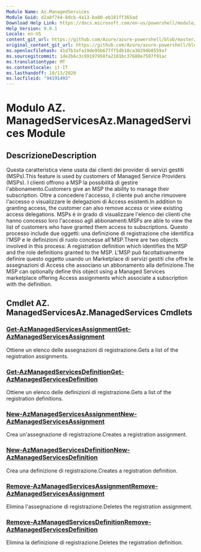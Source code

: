 ```yaml
---
Module Name: Az.ManagedServices
Module Guid: d2a8f744-8dcb-4a13-ba80-eb181ff365ad
Download Help Link: https://docs.microsoft.com/en-us/powershell/module/az.managedservices
Help Version: 0.0.1
Locale: en-US
content_git_url: https://github.com/Azure/azure-powershell/blob/master/src/ManagedServices/ManagedServices/help/Az.ManagedServices.md
original_content_git_url: https://github.com/Azure/azure-powershell/blob/master/src/ManagedServices/ManagedServices/help/Az.ManagedServices.md
ms.openlocfilehash: 41d7b3afa19de95b677ff5db18ca38294b8559af
ms.sourcegitcommit: 1de2b6c3c99197958fa2101bc37680e7507f91ac
ms.translationtype: MT
ms.contentlocale: it-IT
ms.lasthandoff: 10/13/2020
ms.locfileid: "94191493"
---
```

# <span data-ttu-id="5f62e-101">Modulo AZ. ManagedServices</span><span class="sxs-lookup"><span data-stu-id="5f62e-101">Az.ManagedServices Module</span></span>
## <span data-ttu-id="5f62e-102">Descrizione</span><span class="sxs-lookup"><span data-stu-id="5f62e-102">Description</span></span>
<span data-ttu-id="5f62e-103">Questa caratteristica viene usata dai clienti dei provider di servizi gestiti (MSPs).</span><span class="sxs-lookup"><span data-stu-id="5f62e-103">This feature is used by customers of Managed Service Providers (MSPs).</span></span> <span data-ttu-id="5f62e-104">I clienti offrono a MSP la possibilità di gestire l'abbonamento.</span><span class="sxs-lookup"><span data-stu-id="5f62e-104">Customers give an MSP the ability to manage their subscription.</span></span> <span data-ttu-id="5f62e-105">Oltre a concedere l'accesso, il cliente può anche rimuovere l'accesso o visualizzare le delegazioni di Access esistenti.</span><span class="sxs-lookup"><span data-stu-id="5f62e-105">In addition to granting access, the customer can also remove access or view existing access delegations.</span></span> <span data-ttu-id="5f62e-106">MSPs è in grado di visualizzare l'elenco dei clienti che hanno concesso loro l'accesso agli abbonamenti.</span><span class="sxs-lookup"><span data-stu-id="5f62e-106">MSPs are able to view the list of customers who have granted them access to subscriptions.</span></span> <span data-ttu-id="5f62e-107">Questo processo include due oggetti: una definizione di registrazione che identifica l'MSP e le definizioni di ruolo concesse all'MSP.</span><span class="sxs-lookup"><span data-stu-id="5f62e-107">There are two objects involved in this process: A registration definition which identifies the MSP and the role definitions granted to the MSP.</span></span> <span data-ttu-id="5f62e-108">L'MSP può facoltativamente definire questo oggetto usando un Marketplace di servizi gestiti che offre le assegnazioni di Access che associano un abbonamento alla definizione.</span><span class="sxs-lookup"><span data-stu-id="5f62e-108">The MSP can optionally define this object using a Managed Services marketplace offering Access assignments which associate a subscription with the definition.</span></span>

## <span data-ttu-id="5f62e-109">Cmdlet AZ. ManagedServices</span><span class="sxs-lookup"><span data-stu-id="5f62e-109">Az.ManagedServices Cmdlets</span></span>
### [<span data-ttu-id="5f62e-110">Get-AzManagedServicesAssignment</span><span class="sxs-lookup"><span data-stu-id="5f62e-110">Get-AzManagedServicesAssignment</span></span>](Get-AzManagedServicesAssignment.md)
<span data-ttu-id="5f62e-111">Ottiene un elenco delle assegnazioni di registrazione.</span><span class="sxs-lookup"><span data-stu-id="5f62e-111">Gets a list of the registration assignments.</span></span>

### [<span data-ttu-id="5f62e-112">Get-AzManagedServicesDefinition</span><span class="sxs-lookup"><span data-stu-id="5f62e-112">Get-AzManagedServicesDefinition</span></span>](Get-AzManagedServicesDefinition.md)
<span data-ttu-id="5f62e-113">Ottiene un elenco delle definizioni di registrazione.</span><span class="sxs-lookup"><span data-stu-id="5f62e-113">Gets a list of the registration definitions.</span></span>

### [<span data-ttu-id="5f62e-114">New-AzManagedServicesAssignment</span><span class="sxs-lookup"><span data-stu-id="5f62e-114">New-AzManagedServicesAssignment</span></span>](New-AzManagedServicesAssignment.md)
<span data-ttu-id="5f62e-115">Crea un'assegnazione di registrazione.</span><span class="sxs-lookup"><span data-stu-id="5f62e-115">Creates a registration assignment.</span></span>

### [<span data-ttu-id="5f62e-116">New-AzManagedServicesDefinition</span><span class="sxs-lookup"><span data-stu-id="5f62e-116">New-AzManagedServicesDefinition</span></span>](New-AzManagedServicesDefinition.md)
<span data-ttu-id="5f62e-117">Crea una definizione di registrazione.</span><span class="sxs-lookup"><span data-stu-id="5f62e-117">Creates a registration definition.</span></span>

### [<span data-ttu-id="5f62e-118">Remove-AzManagedServicesAssignment</span><span class="sxs-lookup"><span data-stu-id="5f62e-118">Remove-AzManagedServicesAssignment</span></span>](Remove-AzManagedServicesAssignment.md)
<span data-ttu-id="5f62e-119">Elimina l'assegnazione di registrazione.</span><span class="sxs-lookup"><span data-stu-id="5f62e-119">Deletes the registration assignment.</span></span>

### [<span data-ttu-id="5f62e-120">Remove-AzManagedServicesDefinition</span><span class="sxs-lookup"><span data-stu-id="5f62e-120">Remove-AzManagedServicesDefinition</span></span>](Remove-AzManagedServicesDefinition.md)
<span data-ttu-id="5f62e-121">Elimina la definizione di registrazione.</span><span class="sxs-lookup"><span data-stu-id="5f62e-121">Deletes the registration definition.</span></span>


